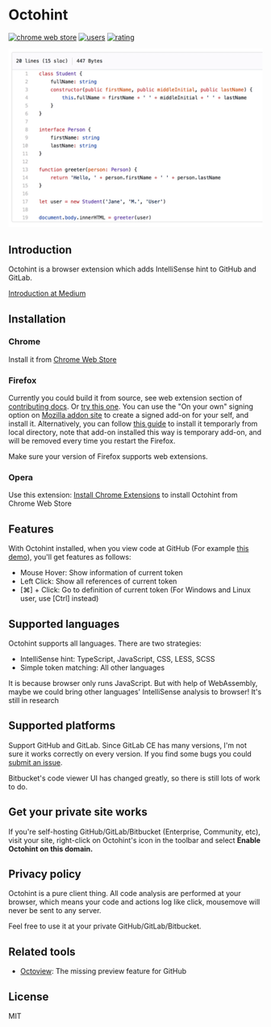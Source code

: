 # Octohint

[![chrome web store](https://img.shields.io/chrome-web-store/v/hbkpjkfdheainjkkebeoofkpgddnnbpk.svg)](https://chrome.google.com/webstore/detail/hbkpjkfdheainjkkebeoofkpgddnnbpk)
[![users](https://img.shields.io/chrome-web-store/d/hbkpjkfdheainjkkebeoofkpgddnnbpk.svg)](https://chrome.google.com/webstore/detail/hbkpjkfdheainjkkebeoofkpgddnnbpk)
[![rating](https://img.shields.io/chrome-web-store/stars/hbkpjkfdheainjkkebeoofkpgddnnbpk.svg)](https://chrome.google.com/webstore/detail/hbkpjkfdheainjkkebeoofkpgddnnbpk)

<img src="assets/demo.gif" alt="Demo" width="636" />

## Introduction

Octohint is a browser extension which adds IntelliSense hint to GitHub and GitLab.

[Introduction at Medium](https://medium.com/@pd4d10/introducing-octohint-e1a3e4b80c47)

## Installation

### Chrome

Install it from [Chrome Web Store](https://chrome.google.com/webstore/detail/octohint/hbkpjkfdheainjkkebeoofkpgddnnbpk)

### Firefox

Currently you could build it from source, see web extension section of [contributing docs](CONTRIBUTING.md). Or [try this one](https://github.com/pd4d10/octohint/issues/24#issuecomment-450467200).
You can use the "On your own" signing option on [Mozilla addon site](https://addons.mozilla.org/en-US/developers/addon/submit/distribution) to create a signed add-on for your self, and install it.
Alternatively, you can follow [this guide](https://developer.mozilla.org/en-US/Add-ons/WebExtensions/Temporary_Installation_in_Firefox) to install it temporarly from local directory, note that add-on installed this way is temporary add-on, and will be removed every time you restart the Firefox.

Make sure your version of Firefox supports web extensions.

### Opera

Use this extension: [Install Chrome Extensions](https://addons.opera.com/en/extensions/details/download-chrome-extension-9/) to install Octohint from Chrome Web Store

## Features

With Octohint installed, when you view code at GitHub (For example [this demo](https://github.com/pd4d10/octohint/blob/master/assets/demo.ts)), you'll get features as follows:

- Mouse Hover: Show information of current token
- Left Click: Show all references of current token
- [⌘] + Click: Go to definition of current token (For Windows and Linux user, use [Ctrl] instead)

## Supported languages

Octohint supports all languages. There are two strategies:

- IntelliSense hint: TypeScript, JavaScript, CSS, LESS, SCSS
- Simple token matching: All other languages

It is because browser only runs JavaScript. But with help of WebAssembly, maybe we could bring other languages' IntelliSense analysis to browser! It's still in research

## Supported platforms

Support GitHub and GitLab. Since GitLab CE has many versions, I'm not sure it works correctly on every version. If you find some bugs you could [submit an issue](https://github.com/pd4d10/octohint/issues/new).

Bitbucket's code viewer UI has changed greatly, so there is still lots of work to do.

## Get your private site works

If you're self-hosting GitHub/GitLab/Bitbucket (Enterprise, Community, etc), visit your site, right-click on Octohint's icon in the toolbar and select **Enable Octohint on this domain.**

## Privacy policy

Octohint is a pure client thing. All code analysis are performed at your browser, which means your code and actions log like click, mousemove will never be sent to any server.

Feel free to use it at your private GitHub/GitLab/Bitbucket.

## Related tools

- [Octoview](https://github.com/pd4d10/octoview): The missing preview feature for GitHub

## License

MIT
